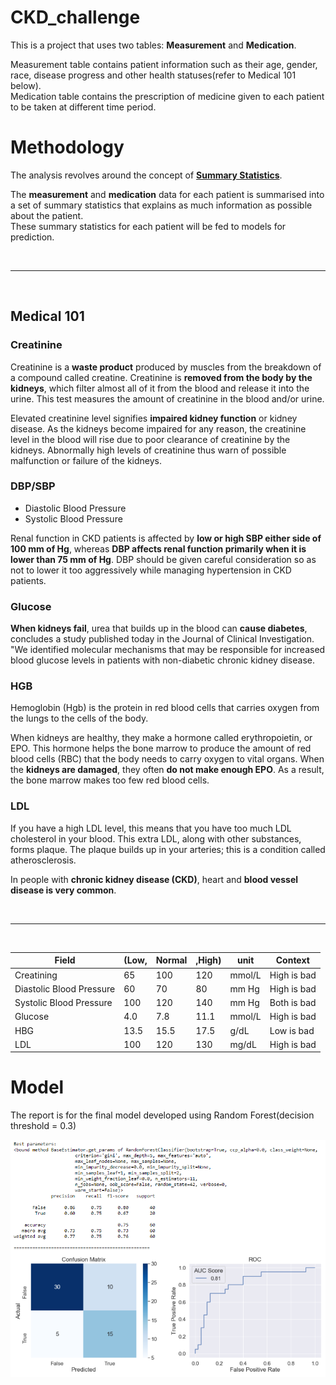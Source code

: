 # CKD_challenge  

This is a project that uses two tables: **Measurement** and **Medication**.  

Measurement table contains patient information such as their age, gender, race, disease progress and other health statuses(refer to Medical 101 below).  
Medication table contains the prescription of medicine given to each patient to be taken at different time period.  

# Methodology

The analysis revolves around the concept of [**Summary Statistics**](https://en.wikipedia.org/wiki/Summary_statistics).  

The **measurement** and **medication** data for each patient is summarised into a set of summary statistics that explains as much information as possible about the patient.  
These summary statistics for each patient will be fed to models for prediction.  

<br>
<hr>
<br>



## Medical 101  

### Creatinine  

Creatinine is a **waste product** produced by muscles from the breakdown of a compound called creatine. Creatinine is **removed from the body by the kidneys**, which filter almost all of it from the blood and release it into the urine. This test measures the amount of creatinine in the blood and/or urine.

Elevated creatinine level  signifies  **impaired kidney function** or kidney disease. As the kidneys become impaired for any reason, the creatinine level in the blood will rise due to poor clearance of creatinine by the kidneys. Abnormally high levels of creatinine thus warn of possible malfunction or failure of the kidneys.  
 
 ### DBP/SBP  

* Diastolic Blood Pressure  
* Systolic Blood Pressure  

Renal function in CKD patients is affected by **low or high SBP either side of 100 mm of Hg**, whereas **DBP affects renal function primarily when it is lower than 75 mm of Hg**. DBP should be given careful consideration so as not to lower it too aggressively while managing hypertension in CKD patients. 

### Glucose  

**When kidneys fail**, urea that builds up in the blood can **cause diabetes**, concludes a study published today in the Journal of Clinical Investigation. "We identified molecular mechanisms that may be responsible for increased blood glucose levels in patients with non-diabetic chronic kidney disease.  

### HGB

Hemoglobin (Hgb) is the protein in red blood cells that carries oxygen from the lungs to the cells of the body.  

When kidneys are healthy, they make a hormone called erythropoietin, or EPO.  This hormone helps the bone marrow to produce the amount of red blood cells (RBC) that the body needs to carry oxygen to vital organs. When the **kidneys are damaged**, they often **do not make enough EPO**.  As a result, the bone marrow makes too few red blood cells.

### LDL

If you have a high LDL level, this means that you have too much LDL cholesterol in your blood. This extra LDL, along with other substances, forms plaque. The plaque builds up in your arteries; this is a condition called atherosclerosis.  

In people with **chronic kidney disease (CKD)**, heart and **blood vessel disease is very common**.  


<br>
<hr>
<br>

Field | (Low, | Normal | ,High) | unit | Context  
-- | -- |-- |-- |--| --    
Creatining | 65 | 100  | 120 | mmol/L | High is bad    
Diastolic Blood Pressure | 60 | 70 | 80 | mm Hg | High is bad
Systolic Blood Pressure | 100 | 120 | 140 | mm Hg | Both is bad  
Glucose | 4.0 | 7.8 | 11.1 | mmol/L | High is bad  
HBG | 13.5 | 15.5 | 17.5 | g/dL | Low is bad  
LDL | 100 | 120 | 130 | mg/dL | High is bad  


# Model 

The report is for the final model developed using Random Forest(decision threshold = 0.3)
 
![image info](https://github.com/lsmoriginal/CDK_challenge/blob/main/Model.PNG)
